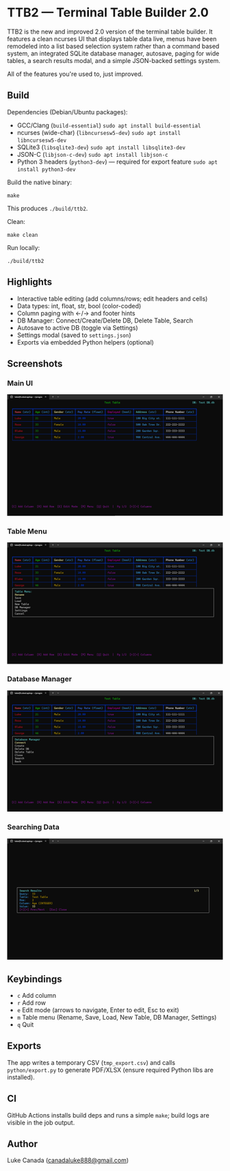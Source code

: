 # TTB2 — Terminal Table Builder 2.0

TTB2 is the new and improved 2.0 version of the terminal table builder. It features a clean ncurses UI that displays table data live, menus have been remodeled into a list based selection system rather than a command based system, an integrated SQLite database manager, autosave, paging for wide tables, a search results modal, and a simple JSON-backed settings system.

All of the features you're used to, just improved.

## Build

Dependencies (Debian/Ubuntu packages):
- GCC/Clang (`build-essential`) 
  `sudo apt install build-essential`
- ncurses (wide-char) (`libncursesw5-dev`) 
  `sudo apt install libncursesw5-dev`
- SQLite3 (`libsqlite3-dev`) 
  `sudo apt install libsqlite3-dev`
- JSON-C (`libjson-c-dev`) 
  `sudo apt install libjson-c`
- Python 3 headers (`python3-dev`) — required for export feature 
  `sudo apt install python3-dev`

Build the native binary:
```
make
```
This produces `./build/ttb2`.

Clean:
```
make clean
```

Run locally:
```
./build/ttb2
```

## Highlights
- Interactive table editing (add columns/rows; edit headers and cells)
- Data types: int, float, str, bool (color-coded)
- Column paging with ←/→ and footer hints
- DB Manager: Connect/Create/Delete DB, Delete Table, Search
- Autosave to active DB (toggle via Settings)
- Settings modal (saved to `settings.json`)
- Exports via embedded Python helpers (optional)

## Screenshots

### Main UI

![main_table](assets/main_table.png)

### Table Menu

![table_menu](assets/table_menu.png)

### Database Manager

![db_manager](assets/db_manager.png)

### Searching Data

![search_results](assets/search_results.png)

## Keybindings
- `c` Add column
- `r` Add row
- `e` Edit mode (arrows to navigate, Enter to edit, Esc to exit)
- `m` Table menu (Rename, Save, Load, New Table, DB Manager, Settings)
- `q` Quit

## Exports
The app writes a temporary CSV (`tmp_export.csv`) and calls `python/export.py` to generate PDF/XLSX (ensure required Python libs are installed).

## CI
GitHub Actions installs build deps and runs a simple `make`; build logs are visible in the job output.

## Author
Luke Canada (<canadaluke888@gmail.com>)
